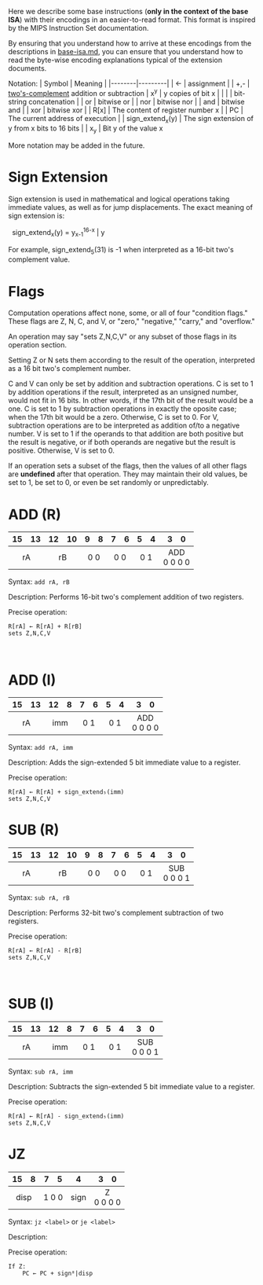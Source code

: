 Here we describe some base instructions (**only in the context of the base ISA**) with their encodings in an easier-to-read format. This format is inspired by the MIPS Instruction Set documentation.

By ensuring that you understand how to arrive at these encodings from
the descriptions in [base-isa.md](base-isa.md), you can ensure that you
understand how to read the byte-wise encoding explanations typical of 
the extension documents.

Notation:
| Symbol | Meaning |
|--------|---------|
|   ←    | assignment |
| +,-    | [two's-complement](https://en.wikipedia.org/wiki/Two%27s_complement) addition or subtraction
|  x<sup>y</sup>    | y copies of bit x |
|  \|    | bit-string concatenation |
| or     | bitwise or |
| nor    | bitwise nor |
| and    | bitwise and |
| xor    | bitwise xor |
| R[x]   | The content of register number x |
| PC     | The current address of execution |
| sign_extend<sub>x</sub>(y) | The sign extension of y from x bits to 16 bits |
| x<sub>y</sub> | Bit y of the value x

More notation may be added in the future.

# Sign Extension

Sign extension is used in mathematical and logical operations taking immediate values,
as well as for jump displacements. The exact meaning of sign extension is:

&nbsp;&nbsp;sign_extend<sub>x</sub>(y) = y<sub>x-1</sub><sup>16-x</sup> | y

For example, sign_extend<sub>5</sub>(31) is -1 when interpreted as a 16-bit two's complement value.

# Flags

Computation operations affect none, some, or all of four "condition flags." These flags are Z, N, C, and V, or "zero," "negative," "carry," and "overflow."

An operation may say "sets Z,N,C,V" or any subset of those flags in its operation section.

Setting Z or N sets them according to the result of the operation,
interpreted as a 16 bit two's complement number.

C and V can only be set by addition and subtraction operations. 
C is set to 1 by addition operations if the result, interpreted as an unsigned number,
would not fit in 16 bits. In other words, if the 17th bit of the result would be a one.
C is set to 1 by subtraction operations in exactly the oposite case;
when the 17th bit would be a zero. Otherwise, C is set to 0.
For V, subtraction operations are to be interpreted as addition of/to a negative number.
V is set to 1 if the operands to that addition are both positive but the result is negative,
or if both operands are negative but the result is positive.
Otherwise, V is set to 0.

If an operation sets a subset of the flags, then the values of all other flags
are **undefined** after that operation. They may maintain their old values,
be set to 1, be set to 0, or even be set randomly or unpredictably.

# ADD (R)

| 15 &ensp; 13 | 12 &ensp; 10 | 9 &ensp; 8 | 7 &ensp; 6 | 5 &ensp; 4 | 3 &ensp; 0 |
|:----:|:---:|:---:|:---:|:---:|:---:|
| rA  | rB | 0 0 | 0 0 | 0 1 | ADD<br>0 0 0 0 |

Syntax: `add rA, rB`

Description: Performs 16-bit two's complement addition of two registers.

Precise operation:
```
R[rA] ← R[rA] + R[rB]
sets Z,N,C,V
```
    
# ADD (I)

| 15 &ensp; 13 | 12 &ensp; 8 | 7 &ensp; 6 | 5 &ensp; 4 | 3 &ensp; 0 |
|:----:|:---:|:---:|:---:|:---:|
| rA  | imm | 0 1 | 0 1 | ADD<br>0 0 0 0 |

Syntax: `add rA, imm`

Description: Adds the sign-extended 5 bit immediate value to a register.

Precise operation:
```
R[rA] ← R[rA] + sign_extend₅(imm)
sets Z,N,C,V
```

# SUB (R)

| 15 &ensp; 13 | 12 &ensp; 10 | 9 &ensp; 8 | 7 &ensp; 6 | 5 &ensp; 4 | 3 &ensp; 0 |
|:----:|:---:|:---:|:---:|:---:|:---:|
| rA  | rB | 0 0 | 0 0 | 0 1 | SUB<br>0 0 0 1 |

Syntax: `sub rA, rB`

Description: Performs 32-bit two's complement subtraction of two registers.

Precise operation:
```
R[rA] ← R[rA] - R[rB]
sets Z,N,C,V
```
    
# SUB (I)

| 15 &ensp; 13 | 12 &ensp; 8 | 7 &ensp; 6 | 5 &ensp; 4 | 3 &ensp; 0 |
|:----:|:---:|:---:|:---:|:---:|
| rA  | imm | 0 1 | 0 1 | SUB<br>0 0 0 1 |

Syntax: `sub rA, imm`

Description: Subtracts the sign-extended 5 bit immediate value to a register.

Precise operation:
```
R[rA] ← R[rA] - sign_extend₅(imm)
sets Z,N,C,V
```

# JZ

| 15 &ensp; 8 | 7 &ensp; 5 | 4 | 3 &ensp; 0 |
|:----:|:---:|:---:|:---:|
| disp | 1 0 0 | sign | Z<br>0 0 0 0 | 0 0 |

Syntax: `jz <label>` or `je <label>`

Description: 

Precise operation:
```
If Z:
    PC ← PC + sign⁸|disp
```
